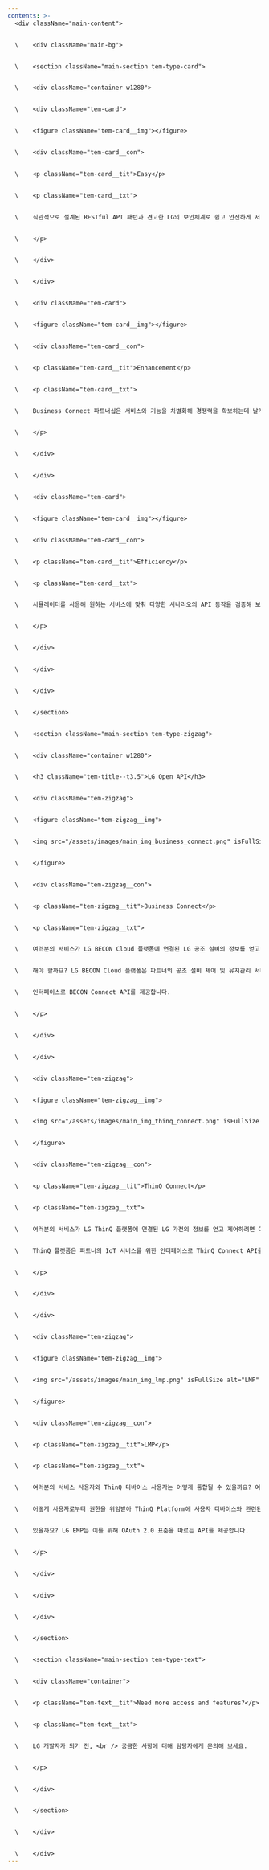 ```yaml
---
contents: >-
  <div className="main-content">


  \    <div className="main-bg">


  \    <section className="main-section tem-type-card">


  \    <div className="container w1280">


  \    <div className="tem-card">


  \    <figure className="tem-card__img"></figure>


  \    <div className="tem-card__con">


  \    <p className="tem-card__tit">Easy</p>


  \    <p className="tem-card__txt">


  \    직관적으로 설계된 RESTful API 패턴과 견고한 LG의 보안체계로 쉽고 안전하게 서비스를 확장해 보세요.1111


  \    </p>


  \    </div>


  \    </div>


  \    <div className="tem-card">


  \    <figure className="tem-card__img"></figure>


  \    <div className="tem-card__con">


  \    <p className="tem-card__tit">Enhancement</p>


  \    <p className="tem-card__txt">


  \    Business Connect 파트너십은 서비스와 기능을 차별화해 경쟁력을 확보하는데 날개를 달아드립니다.


  \    </p>


  \    </div>


  \    </div>


  \    <div className="tem-card">


  \    <figure className="tem-card__img"></figure>


  \    <div className="tem-card__con">


  \    <p className="tem-card__tit">Efficiency</p>


  \    <p className="tem-card__txt">


  \    시뮬레이터를 사용해 원하는 서비스에 맞춰 다양한 시나리오의 API 동작을 검증해 보세요.


  \    </p>


  \    </div>


  \    </div>


  \    </div>


  \    </section>


  \    <section className="main-section tem-type-zigzag">


  \    <div className="container w1280">


  \    <h3 className="tem-title--t3.5">LG Open API</h3>


  \    <div className="tem-zigzag">


  \    <figure className="tem-zigzag__img">


  \    <img src="/assets/images/main_img_business_connect.png" isFullSize alt="Business Connect" />


  \    </figure>


  \    <div className="tem-zigzag__con">


  \    <p className="tem-zigzag__tit">Business Connect</p>


  \    <p className="tem-zigzag__txt">


  \    여러분의 서비스가 LG BECON Cloud 플랫폼에 연결된 LG 공조 설비의 정보를 얻고, 제어하려면 어떻게


  \    해야 할까요? LG BECON Cloud 플랫폼은 파트너의 공조 설비 제어 및 유지관리 서비스를 위한


  \    인터페이스로 BECON Connect API를 제공합니다.


  \    </p>


  \    </div>


  \    </div>


  \    <div className="tem-zigzag">


  \    <figure className="tem-zigzag__img">


  \    <img src="/assets/images/main_img_thinq_connect.png" isFullSize alt="ThinQ Connect" />


  \    </figure>


  \    <div className="tem-zigzag__con">


  \    <p className="tem-zigzag__tit">ThinQ Connect</p>


  \    <p className="tem-zigzag__txt">


  \    여러분의 서비스가 LG ThinQ 플랫폼에 연결된 LG 가전의 정보를 얻고 제어하려면 어떻게 해야 할까요? LG


  \    ThinQ 플랫폼은 파트너의 IoT 서비스를 위한 인터페이스로 ThinQ Connect API를 제공합니다.


  \    </p>


  \    </div>


  \    </div>


  \    <div className="tem-zigzag">


  \    <figure className="tem-zigzag__img">


  \    <img src="/assets/images/main_img_lmp.png" isFullSize alt="LMP" />


  \    </figure>


  \    <div className="tem-zigzag__con">


  \    <p className="tem-zigzag__tit">LMP</p>


  \    <p className="tem-zigzag__txt">


  \    여러분의 서비스 사용자와 ThinQ 디바이스 사용자는 어떻게 통합될 수 있을까요? 여러분의 서비스는


  \    어떻게 사용자로부터 권한을 위임받아 ThinQ Platform에 사용자 디바이스와 관련된 작업을 요청할 수


  \    있을까요? LG EMP는 이를 위해 OAuth 2.0 표준을 따르는 API를 제공합니다.


  \    </p>


  \    </div>


  \    </div>


  \    </div>


  \    </section>


  \    <section className="main-section tem-type-text">


  \    <div className="container">


  \    <p className="tem-text__tit">Need more access and features?</p>


  \    <p className="tem-text__txt">


  \    LG 개발자가 되기 전, <br /> 궁금한 사항에 대해 담당자에게 문의해 보세요.


  \    </p>


  \    </div>


  \    </section>


  \    </div>


  \    </div>
---
```

